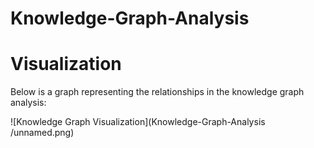 # Knowledge-Graph-Analysis

# Visualization

Below is a graph representing the relationships in the knowledge graph analysis:

![Knowledge Graph Visualization](Knowledge-Graph-Analysis
/unnamed.png)
